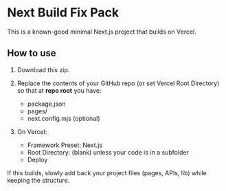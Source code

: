
# Next Build Fix Pack

This is a known-good minimal Next.js project that builds on Vercel.

## How to use
1. Download this zip.
2. Replace the contents of your GitHub repo (or set Vercel Root Directory) so that at **repo root** you have:
   - package.json
   - pages/
   - next.config.mjs (optional)

3. On Vercel:
   - Framework Preset: Next.js
   - Root Directory: (blank) unless your code is in a subfolder
   - Deploy

If this builds, slowly add back your project files (pages, APIs, lib) while keeping the structure.
